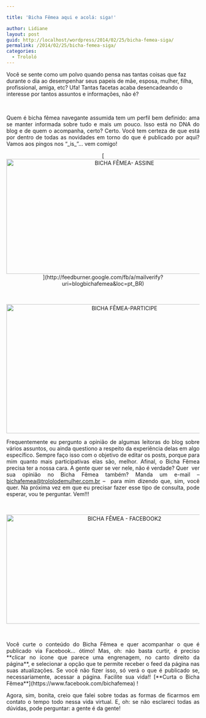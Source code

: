 ```yaml
---

title: 'Bicha Fêmea aqui e acolá: siga!'

author: Lidiane
layout: post
guid: http://localhost/wordpress/2014/02/25/bicha-femea-siga/
permalink: /2014/02/25/bicha-femea-siga/
categories:
  - Trololó
---
```

Você se sente como um polvo quando pensa nas tantas coisas que faz durante o dia ao desempenhar seus papeis de mãe, esposa, mulher, filha, profissional, amiga, etc? Ufa! Tantas facetas acaba desencadeando o interesse por tantos assuntos e informações, não é?

&nbsp;

<p style="text-align: justify;">
  Quem é bicha fêmea navegante assumida tem um perfil bem definido: ama se manter informada sobre tudo e mais um pouco. Isso está no DNA do blog e de quem o acompanha, certo? Certo. Você tem certeza de que está por dentro de todas as novidades em torno do que é publicado por aqui? Vamos aos pingos nos “_is_”… vem comigo!
</p>

<!--more-->

<p style="text-align: center;">
  [<img class="alignnone size-full wp-image-9948" alt="BICHA FÊMEA- ASSINE" src="http://www.trololodemulher.com.br/blog/wp-content/uploads/2014/02/BICHA-FÊMEA-ASSINE.jpg" width="600" height="300" />](http://feedburner.google.com/fb/a/mailverify?uri=blogbichafemea&loc=pt_BR) 
</p>

&nbsp;

<p style="text-align: center;">
  <a href="http://www.trololodemulher.com.br/blog/wp-content/uploads/2014/02/BICHA-FÊMEA-PARTICIPE.jpg"><img class="alignnone size-full wp-image-9949" alt="BICHA FÊMEA-PARTICIPE" src="http://www.trololodemulher.com.br/blog/wp-content/uploads/2014/02/BICHA-FÊMEA-PARTICIPE.jpg" width="600" height="337" /></a>
</p>

<p style="text-align: justify;">
  Frequentemente eu pergunto a opinião de algumas leitoras do blog sobre vários assuntos, ou ainda questiono a respeito da experiência delas em algo específico. Sempre faço isso com o objetivo de editar os posts, porque para mim quanto mais participativas elas são, melhor. Afinal, o Bicha Fêmea precisa ter a nossa cara. A gente quer se ver nele, não é verdade? Quer  ver sua opinião no Bicha Fêmea também? Manda um e-mail – <a href="mailto:bichafemea@trololodemulher.com.br">bichafemea@trololodemulher.com.br</a> &#8211;  para mim dizendo que, sim, você quer. Na próxima vez em que eu precisar fazer esse tipo de consulta, pode esperar, vou te perguntar. Vem!!!
</p>

&nbsp;

<p style="text-align: center;">
  <a href="http://www.trololodemulher.com.br/blog/wp-content/uploads/2014/02/BICHA-FÊMEA-FACEBOOK2.png"><img class="alignnone size-full wp-image-9953" alt="BICHA FÊMEA - FACEBOOK2" src="http://www.trololodemulher.com.br/blog/wp-content/uploads/2014/02/BICHA-FÊMEA-FACEBOOK2.png" width="600" height="285" /></a>
</p>

&nbsp;

<p style="text-align: justify;">
  Você curte o conteúdo do Bicha Fêmea e quer acompanhar o que é publicado via Facebook… ótimo! Mas, oh: não basta curtir, é preciso **clicar no ícone que parece uma engrenagem, no canto direito da página**, e selecionar a opção que te permite receber o feed da página nas suas atualizações. Se você não fizer isso, só verá o que é publicado se, necessariamente, acessar a página. Facilite sua vida!! [**Curta o Bicha Fêmea**](https://www.facebook.com/bichafemea) !
</p>

<p style="text-align: justify;">
  Agora, sim, bonita, creio que falei sobre todas as formas de ficarmos em contato o tempo todo nessa vida virtual. E, oh: se não esclareci todas as dúvidas, pode perguntar: a gente é da gente!
</p>